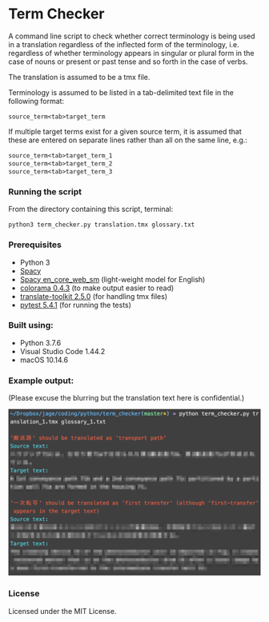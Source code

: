 # Term Checker

A command line script to check whether correct terminology is being used in a translation regardless of the inflected form of the terminology, i.e. regardless of whether terminology appears in singular or plural form in the case of nouns or present or past tense and so forth in the case of verbs.

The translation is assumed to be a tmx file.

Terminology is assumed to be listed in a tab-delimited text file in the following format:
```
source_term<tab>target_term
```

If multiple target terms exist for a given source term, it is assumed that these are entered on separate lines rather than all on the same line, e.g.:
```
source_term<tab>target_term_1
source_term<tab>target_term_2
source_term<tab>target_term_3
```

### Running the script

From the directory containing this script, terminal:
```
python3 term_checker.py translation.tmx glossary.txt
```

### Prerequisites

* Python 3
* [Spacy](https://spacy.io/usage)
* [Spacy en_core_web_sm](https://spacy.io/models/en) (light-weight model for English)
* [colorama 0.4.3](https://pypi.org/project/colorama/) (to make output easier to read)
* [translate-toolkit 2.5.0](https://pypi.org/project/translate-toolkit/) (for handling tmx files)
* [pytest 5.4.1](https://docs.pytest.org/en/latest/getting-started.html) (for running the tests)

### Built using:

* Python 3.7.6
* Visual Studio Code 1.44.2
* macOS 10.14.6

### Example output:

(Please excuse the blurring but the translation text here is confidential.)

<img src="screenshot.png" width="650"></br>

### License

Licensed under the MIT License.
